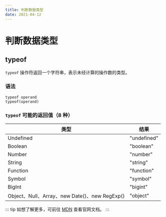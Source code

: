 ```yaml
---
title: 判断数据类型
date: 2021-04-12
---
```


# 判断数据类型

## typeof

`typeof` 操作符返回一个字符串，表示未经计算的操作数的类型。

### 语法

```
typeof operand
typeof(operand)
```

### `typeof` 可能的返回值（8 种）

| 类型 | 结果 |
| ----------- | ----------- |
| Undefined   | "undefined" |
| Boolean     | "boolean"   |
| Number      | "number"    |
| String      | "string"    |
| Function    | "function"  |
| Symbol      | "symbol"    |
| BigInt      | "bigint"    |
| Object、Null、Array、new Date()、new RegExp() | "object" |

::: tip
如想了解更多，可前往 [MDN](https://developer.mozilla.org/zh-CN/docs/Web/JavaScript/Reference/Operators/typeof) 查看官网文档。 
:::
